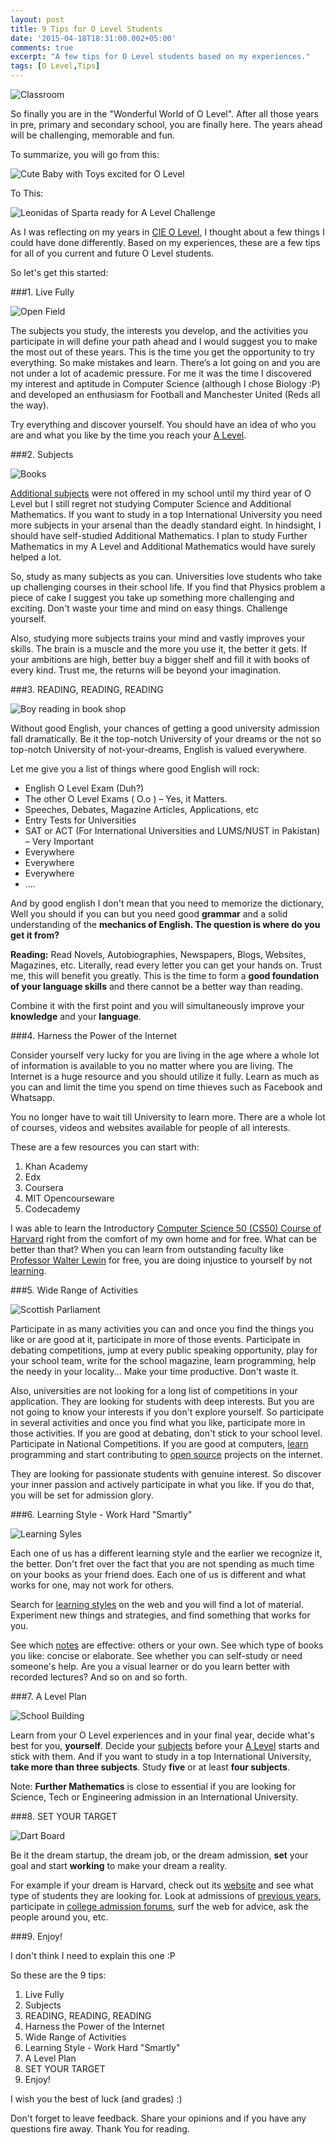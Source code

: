 ```yaml
---
layout: post
title: 9 Tips for O Level Students
date: '2015-04-18T18:31:00.002+05:00'
comments: true
excerpt: "A few tips for O Level students based on my experiences."
tags: [O Level,Tips]
---
```


![Classroom](http://1.bp.blogspot.com/-Xjq3p2usObM/VTDHCOVtCaI/AAAAAAAAmaY/rHleIfga6uw/s1600/handsRaised.jpg)

So finally you are in the "Wonderful World of O Level". After all those years in pre, primary and secondary school, you are finally here. The years ahead will be challenging, memorable and fun.

To summarize, you will go from this:

![Cute Baby with Toys excited for O Level](http://3.bp.blogspot.com/-0kbduzf4woU/VTC5-4ifc_I/AAAAAAAAmZ8/OagUbGfaFiU/s1600/3563769.jpg)

To This:

![Leonidas of Sparta ready for A Level Challenge](http://2.bp.blogspot.com/-_eG-ZqgGeSA/VTC7kgU5U4I/AAAAAAAAmaI/7by51ks09gs/s1600/download%2B(1).jpg)

As I was reflecting on my years in [CIE O Level](http://www.cie.org.uk/programmes-and-qualifications/.../cambridge-o-level/), I thought about a few things I could have done differently. Based on my experiences, these are a few tips for all of you current and future O Level students.

So let's get this started:

###1. Live Fully

![Open Field](http://1.bp.blogspot.com/-yrjIsaY0hAY/VTDI01lDDFI/AAAAAAAAmak/TLe10LmQjkg/s1600/1.jpg)

The subjects you study, the interests you develop, and the activities you participate in will define your path ahead and I would suggest you to make the most out of these years. This is the time you get the opportunity to try everything. So make mistakes and learn. There’s a lot going on and you are not under a lot of academic pressure. For me it was the time I discovered my interest and aptitude in Computer Science (although I chose Biology :P) and developed an enthusiasm for Football and Manchester United (Reds all the way).


Try everything and discover yourself. You should have an idea of who you are and what you like by the time you reach your [A Level](http://www.cie.org.uk/programmes.../cambridge-international-as-and-a-levels/).

###2. Subjects


![Books](http://4.bp.blogspot.com/-FeZJfvQ-36o/VTDLlK3BpdI/AAAAAAAAmbg/es1uhUGzdnQ/s1600/2.JPG)


[Additional subjects](http://www.cie.org.uk/programmes-and-qualifications/cambridge-secondary-2/cambridge-o-level/subjects/) were not offered in my school until my third year of O Level but I still regret not studying Computer Science and Additional Mathematics. If you want to study in a top International University you need more subjects in your arsenal than the deadly standard eight. In hindsight, I should have self-studied Additional Mathematics. I plan to study Further Mathematics in my A Level and Additional Mathematics would have surely helped a lot.


So, study as many subjects as you can. Universities love students who take up challenging courses in their school life. If you find that Physics problem a piece of cake I suggest you take up something more challenging and exciting. Don't waste your time and mind on easy things. Challenge yourself.


Also, studying more subjects trains your mind and vastly improves your skills. The brain is a muscle and the more you use it, the better it gets. If your ambitions are high, better buy a bigger shelf and fill it with books of every kind. Trust me, the returns will be beyond your imagination.


###3. READING, READING, READING

![Boy reading in book shop](http://3.bp.blogspot.com/-kjKSLj2KbPU/VTDJUvRMI8I/AAAAAAAAmbM/ayQkTVfUkK8/s1600/Child_reading_at_Brookline_Booksmith.jpg)

Without good English, your chances of getting a good university admission fall dramatically. Be it the top-notch University of your dreams or the not so top-notch University of not-your-dreams, English is valued everywhere.


Let me give you a list of things where good English will rock:


* English O Level Exam (Duh?)
* The other O Level Exams ( O.o ) – Yes, it Matters.
* Speeches, Debates, Magazine Articles, Applications, etc
* Entry Tests for Universities
* SAT or ACT (For International Universities and LUMS/NUST in Pakistan) – Very Important
* Everywhere
* Everywhere
* Everywhere
* ....


And by good english I don't mean that you need to memorize the dictionary, Well you should if you can but you need good **grammar** and a solid understanding of the **mechanics of English. The question is where do you get it from?**


**Reading:** Read Novels, Autobiographies, Newspapers, Blogs, Websites, Magazines, etc. Literally, read every letter you can get your hands on. Trust me, this will benefit you greatly. This is the time to form a **good foundation of your language skills** and there cannot be a better way than reading.


Combine it with the first point and you will simultaneously improve your **knowledge** and your **language**.

###4. Harness the Power of the Internet

Consider yourself very lucky for you are living in the age where a whole lot of information is available to you no matter where you are living. The Internet is a huge resource and you should utilize it fully. Learn as much as you can and limit the time you spend on time thieves such as Facebook and Whatsapp.


You no longer have to wait till University to learn more. There are a whole lot of courses, videos and websites available for people of all interests.


These are a few resources you can start with:

1. Khan Academy
2. Edx
3. Coursera
4. MIT Opencourseware
5. Codecademy


I was able to learn the Introductory [Computer Science 50 (CS50) Course of Harvard](https://www.edx.org/course/introduction-computer-science-harvardx-cs50x) right from the comfort of my own home and for free. What can be better than that? When you can learn from outstanding faculty like [Professor Walter Lewin](http://videolectures.net/mit801f99_physics_classical_mechanics/) for free, you are doing injustice to yourself by not [learning](http://www.academicearth.org/).


###5. Wide Range of Activities


![Scottish Parliament](http://3.bp.blogspot.com/-yi3ybuR7fhg/VTDJYbRKZmI/AAAAAAAAmbU/HD_hRXfVcIs/s1600/Scotland_Parliament_Holyrood.jpg)


Participate in as many activities you can and once you find the things you like or are good at it, participate in more of those events. Participate in debating competitions, jump at every public speaking opportunity, play for your school team, write for the school magazine, learn programming, help the needy in your locality... Make your time productive. Don't waste it.


Also, universities are not looking for a long list of competitions in your application. They are looking for students with deep interests. But you are not going to know your interests if you don't explore yourself. So participate in several activities and once you find what you like, participate more in those activities. If you are good at debating, don't stick to your school level. Participate in National Competitions. If you are good at computers, [learn](http://code.org/learn) programming and start contributing to [open source](http://en.wikipedia.org/wiki/Open_source) projects on the internet.


They are looking for passionate students with genuine interest. So discover your inner passion and actively participate in what you like. If you do that, you will be set for admission glory.


###6. Learning Style - Work Hard "Smartly"


![Learning Syles](http://www.loving2learn.com/Portals/0/Challenges/Charts/Learning%20Syles%20Chart/Learning%20Style%20Charts.GIF)


Each one of us has a different learning style and the earlier we recognize it, the better. Don't fret over the fact that you are not spending as much time on your books as your friend does. Each one of us is different and what works for one, may not work for others. 


Search for [learning styles](http://www.learning-styles-online.com/overview/) on the web and you will find a lot of material. Experiment new things and strategies, and find something that works for you.


See which [notes](https://www.oalevelnotes.com/) are effective: others or your own. See which type of books you like: concise or elaborate. See whether you can self-study or need someone's help. Are you a visual learner or do you learn better with recorded lectures? And so on and so forth.


###7. A Level Plan


![School Building](http://2.bp.blogspot.com/-OlQ1WNy7WZM/VTDI30rOanI/AAAAAAAAma0/jIVKxwCX00E/s1600/300px-Forest_Lawn_High_School_6.jpg)


Learn from your O Level experiences and in your final year, decide what's best for you, **yourself**. Decide your [subjects](http://www.cie.org.uk/programmes-and-qualifications/cambridge-advanced/cambridge-international-as-and-a-levels/subjects/) before your [A Level](http://www.cie.org.uk/programmes.../cambridge-international-as-and-a-levels/) starts and stick with them. And if you want to study in a top International University, **take more than three subjects**. Study **five** or at least **four subjects**.


Note: **Further Mathematics** is close to essential if you are looking for Science, Tech or Engineering admission in an International University.


###8. SET YOUR TARGET


![Dart Board](http://4.bp.blogspot.com/-6oxw1I7HawA/VTDI-7GtA7I/AAAAAAAAmbE/pKEDPPvwqnQ/s1600/target-34560_640.png)


Be it the dream startup, the dream job, or the dream admission, **set** your goal and start **working** to make your dream a reality.


For example if your dream is Harvard, check out its [website](http://www.harvard.edu/) and see what type of students they are looking for. Look at admissions of [previous years](http://talk.collegeconfidential.com/harvard-university/), participate in [college admission forums](http://www.collegeconfidential.com/), surf the web for advice, ask the people around you, etc.


###9. Enjoy!

I don't think I need to explain this one :P


So these are the 9 tips:

1. Live Fully
2. Subjects
3. READING, READING, READING
4. Harness the Power of the Internet
5. Wide Range of Activities
6. Learning Style - Work Hard "Smartly"
7. A Level Plan
8. SET YOUR TARGET
9. Enjoy!


I wish you the best of luck (and grades) :) 


Don't forget to leave feedback. Share your opinions and if you have any questions fire away. Thank You for reading.
